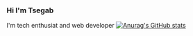 ### Hi I'm Tsegab
I'm tech enthusiat and web developer
[![Anurag's GitHub stats](https://github-readme-stats.vercel.app/api?username=Tesfaye1047)](https://github.com/anuraghazra/github-readme-stats)
